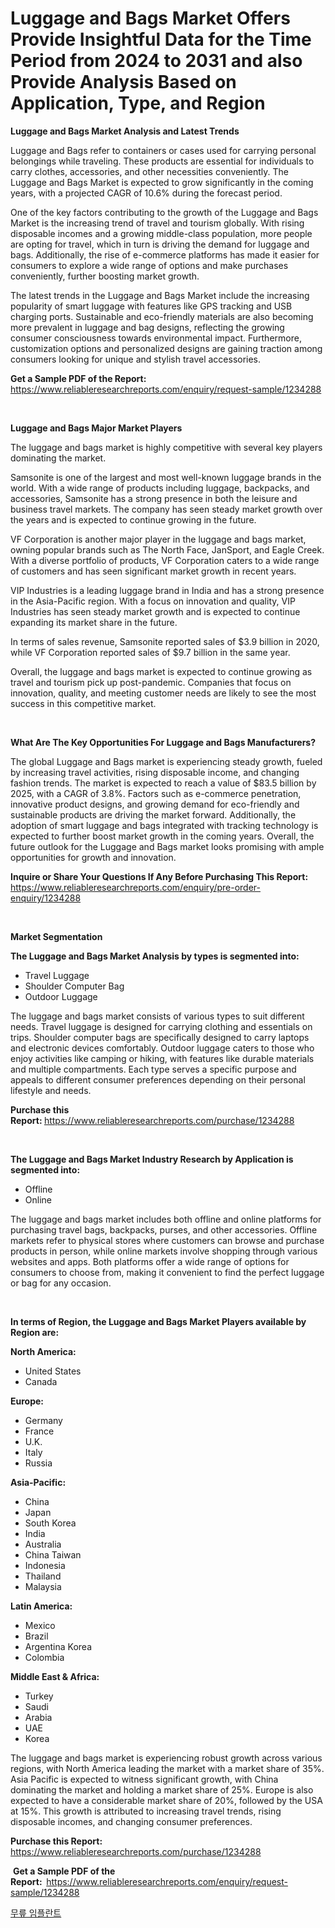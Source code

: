 <p><h1>Luggage and Bags Market Offers Provide Insightful Data for the Time Period from 2024 to 2031 and also Provide Analysis Based on Application, Type, and Region</h1></p><p><strong>Luggage and Bags Market Analysis and Latest Trends</strong></p>
<p><p>Luggage and Bags refer to containers or cases used for carrying personal belongings while traveling. These products are essential for individuals to carry clothes, accessories, and other necessities conveniently. The Luggage and Bags Market is expected to grow significantly in the coming years, with a projected CAGR of 10.6% during the forecast period.</p><p>One of the key factors contributing to the growth of the Luggage and Bags Market is the increasing trend of travel and tourism globally. With rising disposable incomes and a growing middle-class population, more people are opting for travel, which in turn is driving the demand for luggage and bags. Additionally, the rise of e-commerce platforms has made it easier for consumers to explore a wide range of options and make purchases conveniently, further boosting market growth.</p><p>The latest trends in the Luggage and Bags Market include the increasing popularity of smart luggage with features like GPS tracking and USB charging ports. Sustainable and eco-friendly materials are also becoming more prevalent in luggage and bag designs, reflecting the growing consumer consciousness towards environmental impact. Furthermore, customization options and personalized designs are gaining traction among consumers looking for unique and stylish travel accessories.</p></p>
<p><strong>Get a Sample PDF of the Report:&nbsp;</strong> <a href="https://www.reliableresearchreports.com/enquiry/request-sample/1234288">https://www.reliableresearchreports.com/enquiry/request-sample/1234288</a></p>
<p>&nbsp;</p>
<p><strong>Luggage and Bags Major Market Players</strong></p>
<p><p>The luggage and bags market is highly competitive with several key players dominating the market. </p><p>Samsonite is one of the largest and most well-known luggage brands in the world. With a wide range of products including luggage, backpacks, and accessories, Samsonite has a strong presence in both the leisure and business travel markets. The company has seen steady market growth over the years and is expected to continue growing in the future.</p><p>VF Corporation is another major player in the luggage and bags market, owning popular brands such as The North Face, JanSport, and Eagle Creek. With a diverse portfolio of products, VF Corporation caters to a wide range of customers and has seen significant market growth in recent years.</p><p>VIP Industries is a leading luggage brand in India and has a strong presence in the Asia-Pacific region. With a focus on innovation and quality, VIP Industries has seen steady market growth and is expected to continue expanding its market share in the future.</p><p>In terms of sales revenue, Samsonite reported sales of $3.9 billion in 2020, while VF Corporation reported sales of $9.7 billion in the same year.</p><p>Overall, the luggage and bags market is expected to continue growing as travel and tourism pick up post-pandemic. Companies that focus on innovation, quality, and meeting customer needs are likely to see the most success in this competitive market.</p></p>
<p>&nbsp;</p>
<p><strong>What Are The Key Opportunities For Luggage and Bags Manufacturers?</strong></p>
<p><p>The global Luggage and Bags market is experiencing steady growth, fueled by increasing travel activities, rising disposable income, and changing fashion trends. The market is expected to reach a value of $83.5 billion by 2025, with a CAGR of 3.8%. Factors such as e-commerce penetration, innovative product designs, and growing demand for eco-friendly and sustainable products are driving the market forward. Additionally, the adoption of smart luggage and bags integrated with tracking technology is expected to further boost market growth in the coming years. Overall, the future outlook for the Luggage and Bags market looks promising with ample opportunities for growth and innovation.</p></p>
<p><strong>Inquire or Share Your Questions If Any Before Purchasing This Report:</strong> <a href="https://www.reliableresearchreports.com/enquiry/pre-order-enquiry/1234288">https://www.reliableresearchreports.com/enquiry/pre-order-enquiry/1234288</a></p>
<p>&nbsp;</p>
<p><strong>Market Segmentation</strong></p>
<p><strong>The Luggage and Bags Market Analysis by types is segmented into:</strong></p>
<p><ul><li>Travel Luggage</li><li>Shoulder Computer Bag</li><li>Outdoor Luggage</li></ul></p>
<p><p>The luggage and bags market consists of various types to suit different needs. Travel luggage is designed for carrying clothing and essentials on trips. Shoulder computer bags are specifically designed to carry laptops and electronic devices comfortably. Outdoor luggage caters to those who enjoy activities like camping or hiking, with features like durable materials and multiple compartments. Each type serves a specific purpose and appeals to different consumer preferences depending on their personal lifestyle and needs.</p></p>
<p><strong>Purchase this Report:&nbsp;</strong><a href="https://www.reliableresearchreports.com/purchase/1234288">https://www.reliableresearchreports.com/purchase/1234288</a></p>
<p>&nbsp;</p>
<p><strong>The Luggage and Bags Market Industry Research by Application is segmented into:</strong></p>
<p><ul><li>Offline</li><li>Online</li></ul></p>
<p><p>The luggage and bags market includes both offline and online platforms for purchasing travel bags, backpacks, purses, and other accessories. Offline markets refer to physical stores where customers can browse and purchase products in person, while online markets involve shopping through various websites and apps. Both platforms offer a wide range of options for consumers to choose from, making it convenient to find the perfect luggage or bag for any occasion.</p></p>
<p>&nbsp;</p>
<p><strong>In terms of Region, the Luggage and Bags Market Players available by Region are:</strong></p>
<p>
    <p> <strong> North America: </strong>
        <ul>
            <li>United States</li>
            <li>Canada</li>
        </ul>
        </p> 
    <p> <strong> Europe: </strong>
        <ul>
            <li>Germany</li>
            <li>France</li>
            <li>U.K.</li>
            <li>Italy</li>
            <li>Russia</li>
        </ul>
        </p> 
    <p> <strong> Asia-Pacific: </strong>
        <ul>
            <li>China</li>
            <li>Japan</li>
            <li>South Korea</li>
            <li>India</li>
            <li>Australia</li>
            <li>China Taiwan</li>
            <li>Indonesia</li>
            <li>Thailand</li>
            <li>Malaysia</li>
        </ul>
        </p> 
    <p> <strong> Latin America: </strong>
        <ul>
            <li>Mexico</li>
            <li>Brazil</li>
            <li>Argentina Korea</li>
            <li>Colombia</li>
        </ul>
        </p> 
    <p> <strong> Middle East & Africa: </strong>
        <ul>
            <li>Turkey</li>
            <li>Saudi</li>
            <li>Arabia</li>
            <li>UAE</li>
            <li>Korea</li>
        </ul>
    </p>
    </p>
<p><p>The luggage and bags market is experiencing robust growth across various regions, with North America leading the market with a market share of 35%. Asia Pacific is expected to witness significant growth, with China dominating the market and holding a market share of 25%. Europe is also expected to have a considerable market share of 20%, followed by the USA at 15%. This growth is attributed to increasing travel trends, rising disposable incomes, and changing consumer preferences.</p></p>
<p><strong>Purchase this Report: </strong><a href="https://www.reliableresearchreports.com/purchase/1234288">https://www.reliableresearchreports.com/purchase/1234288</a></p>
<p>&nbsp;<strong>Get a Sample PDF of the Report:&nbsp;&nbsp;</strong><a href="https://www.reliableresearchreports.com/enquiry/request-sample/1234288">https://www.reliableresearchreports.com/enquiry/request-sample/1234288</a></p>
<p><strong></strong></p>
<p><p><a href="https://medium.com/@adonispellea2022/%EB%AC%B4%EB%A6%8E-%EC%9E%84%ED%94%8C%EB%9E%80%ED%8A%B8-%EC%8B%9C%EC%9E%A5-%EB%B3%B4%EA%B3%A0%EC%84%9C%EB%8A%94-%EC%9D%B4-%EC%8B%9C%EC%9E%A5%EC%9D%98-%EC%B5%9C%EC%8B%A0-%ED%8A%B8%EB%A0%8C%EB%93%9C%EC%99%80-%EC%84%B1%EC%9E%A5-%EA%B8%B0%ED%9A%8C%EB%A5%BC-%EB%93%9C%EB%9F%AC%EB%83%85%EB%8B%88%EB%8B%A4-72dea6c9c166">무릎 임플란트</a></p></p>